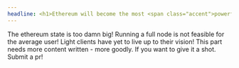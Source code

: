 ```yaml
---
headline: <h1>Ethereum will become the most <span class="accent">powerful</span>, most <span class="accent">used</span>, most <span class="accent">credibly-neutral</span>, and most <span class="accent accent-green">energy-efficient</span> blockchain network in&nbsp;the&nbsp;world.</h1>
---
```


The ethereum state is too damn big! Running a full node is not feasible for the average user! Light clients have yet to live up to their vision! This part needs more content written - more goodly. If you want to give it a shot. Submit a pr!
